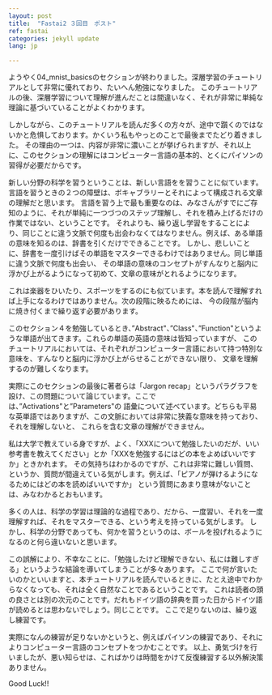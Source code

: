 ```yaml
---
layout: post
title:  "Fastai2 ３回目　ポスト"
ref: fastai
categories: jekyll update
lang: jp

---
```


ようやく04_mnist_basicsのセクションが終わりました。深層学習のチュートリアルとして非常に優れており、たいへん勉強になりました。
このチュートリアルの後、深層学習について理解が進んだことは間違いなく、それが非常に単純な理論に基づいていることがよくわかります。

しかしながら、このチュートリアルを読んだ多くの方々が、途中で躓くのではないかと危惧しております。かくいう私もやっとのことで最後までたどり着きました。
その理由の一つは、内容が非常に濃いことが挙げられますが、それ以上に、このセクションの理解にはコンピューター言語の基本的、とくにパイソンの習得が必要だからです。

新しい分野の科学を習うということは、新しい言語をを習うことに似ています。言語を習うときの２つの障壁は、ボキャブラリーとそれによって構成される文章の理解だと思います。
言語を習う上で最も重要なのは、みなさんがすでにご存知のように、それが単純に一つづつのステップ理解し、それを積み上げるだけの作業ではない、ということです。
それよりも、繰り返し学習をすることにより、同じことに違う文脈で何度も出会わなくてはなりません。例えば、ある単語の意味を知るのは、辞書を引くだけでできることです。
しかし、悲しいことに、辞書を一度引けばその単語をマスターできるわけではありません。同じ単語に違う文脈で何度も出会い、
その単語の意味のコンセプトがすんなりと脳内に浮かび上がるようになって初めて、文章の意味がとれるようになります。

これは楽器をひいたり、スポーツをするのにも似ています。本を読んで理解すれば上手になるわけではありません。次の段階に映るためには、
今の段階が脳内に焼き付くまで繰り返す必要があります。

このセクション４を勉強しているとき、”Abstract"、”Class"、”Function"というような単語が出てきます。これらの単語の英語の意味は皆知っていますが、
このチュートリアルにおいては、それぞれがコンピューター言語において持つ特別な意味を、すんなりと脳内に浮かび上がらせることができない限り、
文章を理解するのが難しくなります。

実際にこのセクションの最後に著者らは「Jargon recap」というパラグラフを設け、この問題について論じています。ここでは、”Activations"と”Parameters"の
語彙について述べています。どちらも平易な英単語ではありますが、この文脈においては非常に狭義な意味を持っており、それを理解しないと、
これらを含む文章の理解ができません。

私は大学で教えている身ですが、よく、「XXXについて勉強したいのだが、いい参考書を教えてください」とか「XXXを勉強するにはどの本をよめばいいですか」ときかれます。
その気持ちはわかるのですが、これは非常に難しい質問、というか、質問が間違えている気がします。例えば、「ピアノが弾けるようになるためにはどの本を読めばいいですか」
という質問にあまり意味がないことは、みなわかるとおもいます。

多くの人は、科学の学習は理論的な過程であり、だから、一度習い、それを一度理解すれば、それをマスターできる、という考えを持っている気がします。
しかし、科学の分野であっても、何かを習うというのは、ボールを投げれるようになるのと何ら違いないと思います。

この誤解により、不幸なことに、「勉強したけど理解できない、私には難しすぎる」というような結論を導いてしまうことが多々あります。
ここで何が言いたいのかといいますと、本チュートリアルを読んでいるときに、たとえ途中でわからなくなっても、それは全く自然なことであるということです。
これは読者の頭の良さとは別の次元のことです。だれもドイツ語の辞典を買った日からドイツ語が読めるとは思わないでしょう。同じことです。
ここで足りないのは、繰り返し練習です。

実際になんの練習が足りないかというと、例えばパイソンの練習であり、それによりコンピューター言語のコンセプトをつかむことです。
以上、勇気づけを行いましたが、悪い知らせは、こればかりは時間をかけて反復練習する以外解決策ありません。

Good Luck!!

